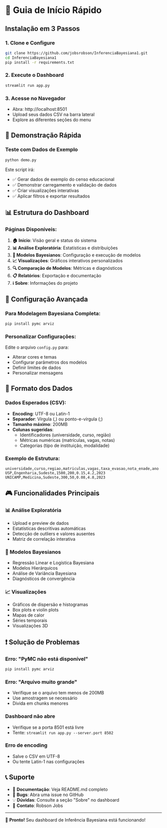 # 🚀 Guia de Início Rápido

## Instalação em 3 Passos

### 1. Clone e Configure
```bash
git clone https://github.com/jobsrobson/InferenciaBayesiana1.git
cd InferenciaBayesiana1
pip install -r requirements.txt
```

### 2. Execute o Dashboard
```bash
streamlit run app.py
```

### 3. Acesse no Navegador
- Abra: http://localhost:8501
- Upload seus dados CSV na barra lateral
- Explore as diferentes seções do menu

## 🎯 Demonstração Rápida

### Teste com Dados de Exemplo
```bash
python demo.py
```

Este script irá:
- ✅ Gerar dados de exemplo do censo educacional
- ✅ Demonstrar carregamento e validação de dados
- ✅ Criar visualizações interativas
- ✅ Aplicar filtros e exportar resultados

## 📊 Estrutura do Dashboard

### Páginas Disponíveis:
1. **🏠 Início**: Visão geral e status do sistema
2. **📊 Análise Exploratória**: Estatísticas e distribuições
3. **🔬 Modelos Bayesianos**: Configuração e execução de modelos
4. **📈 Visualizações**: Gráficos interativos personalizados
5. **🔍 Comparação de Modelos**: Métricas e diagnósticos
6. **📋 Relatórios**: Exportação e documentação
7. **ℹ️ Sobre**: Informações do projeto

## 🔧 Configuração Avançada

### Para Modelagem Bayesiana Completa:
```bash
pip install pymc arviz
```

### Personalizar Configurações:
Edite o arquivo `config.py` para:
- Alterar cores e temas
- Configurar parâmetros dos modelos
- Definir limites de dados
- Personalizar mensagens

## 📁 Formato dos Dados

### Dados Esperados (CSV):
- **Encoding**: UTF-8 ou Latin-1
- **Separador**: Vírgula (,) ou ponto-e-vírgula (;)
- **Tamanho máximo**: 200MB
- **Colunas sugeridas**:
  - Identificadores (universidade, curso, região)
  - Métricas numéricas (matrículas, vagas, notas)
  - Categorias (tipo de instituição, modalidade)

### Exemplo de Estrutura:
```csv
universidade,curso,regiao,matriculas,vagas,taxa_evasao,nota_enade,ano
USP,Engenharia,Sudeste,1500,200,0.15,4.2,2023
UNICAMP,Medicina,Sudeste,300,50,0.08,4.8,2023
```

## 🎮 Funcionalidades Principais

### 📊 Análise Exploratória
- Upload e preview de dados
- Estatísticas descritivas automáticas
- Detecção de outliers e valores ausentes
- Matriz de correlação interativa

### 🔬 Modelos Bayesianos
- Regressão Linear e Logística Bayesiana
- Modelos Hierárquicos
- Análise de Variância Bayesiana
- Diagnósticos de convergência

### 📈 Visualizações
- Gráficos de dispersão e histogramas
- Box plots e violin plots
- Mapas de calor
- Séries temporais
- Visualizações 3D

## ❗ Solução de Problemas

### Erro: "PyMC não está disponível"
```bash
pip install pymc arviz
```

### Erro: "Arquivo muito grande"
- Verifique se o arquivo tem menos de 200MB
- Use amostragem se necessário
- Divida em chunks menores

### Dashboard não abre
- Verifique se a porta 8501 está livre
- Tente: `streamlit run app.py --server.port 8502`

### Erro de encoding
- Salve o CSV em UTF-8
- Ou tente Latin-1 nas configurações

## 📞 Suporte

- 📖 **Documentação**: Veja README.md completo
- 🐛 **Bugs**: Abra uma issue no GitHub
- 💡 **Dúvidas**: Consulte a seção "Sobre" no dashboard
- 📧 **Contato**: Robson Jobs

---

🎉 **Pronto!** Seu dashboard de Inferência Bayesiana está funcionando!